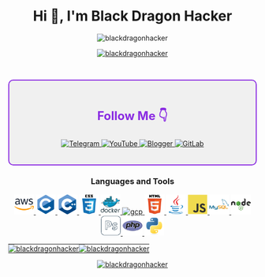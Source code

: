 <h1 align="center">Hi 👋, I'm Black Dragon Hacker</h1>
<p align="center">
  <img src="https://komarev.com/ghpvc/?username=blackdragonhacker&label=Profile%20views&color=blueviolet&style=plastic" alt="blackdragonhacker" />
</p><p align="center">
    <a href="https://github.com/BlackDragonHacker">
        <img src="https://github-profile-trophy.vercel.app/?username=blackdragonhacker&theme=alduin&column=4" alt="blackdragonhacker" />
    </a>
</p>
<p align="center"> <a href="https://twitter.com/" target="blank"><img src="https://img.shields.io/twitter/follow/?logo=twitter&style=for-the-badge" alt="" /></a> </p>
<div align="center" style="border: 2px solid blueviolet; padding: 20px; border-radius: 10px; background-color: #f0f0f0;">
    <h3 style="font-size: 24px; font-weight: bold; color: blueviolet;">Follow Me 👇</h3>
    <p>
        <a href="https://t.me/BlackDragonHacker007" target="_blank">
            <img src="https://upload.wikimedia.org/wikipedia/commons/thumb/8/82/Telegram_logo.svg/640px-Telegram_logo.svg.png" alt="Telegram" height="40" width="40" />
        </a> 
        <a href="https://youtube.com/@blackdragonhacker" target="_blank">
            <img src="https://static.vecteezy.com/system/resources/previews/023/986/704/non_2x/youtube-logo-youtube-logo-transparent-youtube-icon-transparent-free-free-png.png" alt="YouTube" height="60" width="60" />
        </a> 
        <a href="https://blackdragonhacker007.blogspot.com/" target="_blank">
            <img src="https://upload.wikimedia.org/wikipedia/commons/thumb/b/b9/Blogger_icon_2017.svg/180px-Blogger_icon_2017.svg.png" alt="Blogger" height="40" width="40" />
        </a> 
        <a href="https://gitlab.com/BlackDragonHacker" target="_blank">
            <img src="https://static-00.iconduck.com/assets.00/gitlab-icon-256x256-hqgbug3r.png" alt="GitLab" height="40" width="40" />
        </a> 
    </p>
</div>
<h3 align="center">Languages and Tools</h3>
<p align="center"> <a href="https://aws.amazon.com" target="_blank" rel="noreferrer"> <img src="https://raw.githubusercontent.com/devicons/devicon/master/icons/amazonwebservices/amazonwebservices-original-wordmark.svg" alt="aws" width="40" height="40"/> </a> <a href="https://www.cprogramming.com/" target="_blank" rel="noreferrer"> <img src="https://raw.githubusercontent.com/devicons/devicon/master/icons/c/c-original.svg" alt="c" width="40" height="40"/> </a> <a href="https://www.w3schools.com/cpp/" target="_blank" rel="noreferrer"> <img src="https://raw.githubusercontent.com/devicons/devicon/master/icons/cplusplus/cplusplus-original.svg" alt="cplusplus" width="40" height="40"/> </a> <a href="https://www.w3schools.com/css/" target="_blank" rel="noreferrer"> <img src="https://raw.githubusercontent.com/devicons/devicon/master/icons/css3/css3-original-wordmark.svg" alt="css3" width="40" height="40"/> </a> <a href="https://www.docker.com/" target="_blank" rel="noreferrer"> <img src="https://raw.githubusercontent.com/devicons/devicon/master/icons/docker/docker-original-wordmark.svg" alt="docker" width="40" height="40"/> </a> <a href="https://cloud.google.com" target="_blank" rel="noreferrer"> <img src="https://www.vectorlogo.zone/logos/google_cloud/google_cloud-icon.svg" alt="gcp" width="40" height="40"/> </a> <a href="https://www.w3.org/html/" target="_blank" rel="noreferrer"> <img src="https://raw.githubusercontent.com/devicons/devicon/master/icons/html5/html5-original-wordmark.svg" alt="html5" width="40" height="40"/> </a> <a href="https://www.java.com" target="_blank" rel="noreferrer"> <img src="https://raw.githubusercontent.com/devicons/devicon/master/icons/java/java-original.svg" alt="java" width="40" height="40"/> </a> <a href="https://developer.mozilla.org/en-US/docs/Web/JavaScript" target="_blank" rel="noreferrer"> <img src="https://raw.githubusercontent.com/devicons/devicon/master/icons/javascript/javascript-original.svg" alt="javascript" width="40" height="40"/> </a> <a href="https://www.mysql.com/" target="_blank" rel="noreferrer"> <img src="https://raw.githubusercontent.com/devicons/devicon/master/icons/mysql/mysql-original-wordmark.svg" alt="mysql" width="40" height="40"/> </a> <a href="https://nodejs.org" target="_blank" rel="noreferrer"> <img src="https://raw.githubusercontent.com/devicons/devicon/master/icons/nodejs/nodejs-original-wordmark.svg" alt="nodejs" width="40" height="40"/> </a> <a href="https://www.photoshop.com/en" target="_blank" rel="noreferrer"> <img src="https://raw.githubusercontent.com/devicons/devicon/master/icons/photoshop/photoshop-line.svg" alt="photoshop" width="40" height="40"/> </a> <a href="https://www.php.net" target="_blank" rel="noreferrer"> <img src="https://raw.githubusercontent.com/devicons/devicon/master/icons/php/php-original.svg" alt="php" width="40" height="40"/> </a> <a href="https://www.python.org" target="_blank" rel="noreferrer"> <img src="https://raw.githubusercontent.com/devicons/devicon/master/icons/python/python-original.svg" alt="python" width="40" height="40"/> </a> </p>
<table width="100%" style="border-collapse: collapse; border: none; margin: 0; padding: 0;">
  <tr>
    <td style="border: none; padding: 0; width: 50%; text-align: left;">
      <a href="https://github.com/BlackDragonHacker">
        <img src="https://github-profile-summary-cards.vercel.app/api/cards/repos-per-language?username=BlackDragonHacker&theme=dark" alt="blackdragonhacker" style="width: 100%; height: auto;" />
      </a>
    </td>
    <td style="border: none; padding: 0; width: 50%; text-align: right;">
      <a href="https://github.com/BlackDragonHacker">
        <img src="https://github-profile-summary-cards.vercel.app/api/cards/stats?username=BlackDragonHacker&theme=dark" alt="blackdragonhacker" style="width: 100%; height: auto;" />
      </a>
    </td>
  </tr>
</table>
<p align="center">
  <a href="https://github.com/BlackDragonHacker">
    <img src="https://github-readme-streak-stats.herokuapp.com/?user=blackdragonhacker&theme=dark" alt="blackdragonhacker" />
  </a>
</p>

